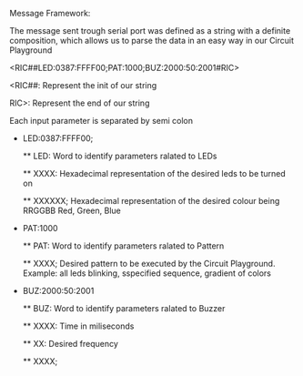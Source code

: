 Message Framework:

The message sent trough serial port was defined as a string with a definite composition, 
which allows us to parse the data in an easy way in our Circuit Playground



<RIC##LED:0387:FFFF00;PAT:1000;BUZ:2000:50:2001#RIC>

<RIC##: Represent the init of our string

 RIC>:  Represent the end of our string

Each input parameter is separated by semi colon
* LED:0387:FFFF00;

  ** LED: Word to identify parameters ralated to LEDs
  
  ** XXXX: Hexadecimal representation of the desired leds to be turned on
  
  ** XXXXXX; Hexadecimal representation of the desired colour being RRGGBB
             Red, Green, Blue

* PAT:1000

  ** PAT: Word to identify parameters ralated to Pattern
 
  ** XXXX; Desired pattern to be executed by the Circuit Playground. Example: all leds blinking, sspecified sequence, gradient of colors


* BUZ:2000:50:2001

  ** BUZ: Word to identify parameters ralated to Buzzer
 
  ** XXXX: Time in miliseconds
 
  ** XX: Desired frequency
 
  ** XXXX; 
